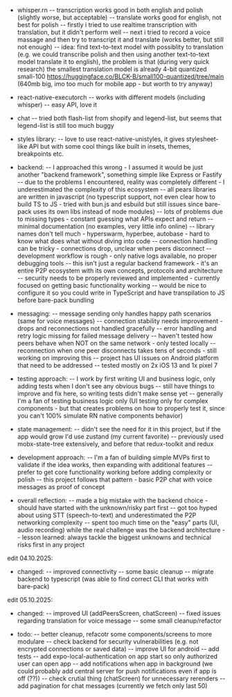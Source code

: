 - whisper.rn
  -- transcription works good in both english and polish (slightly worse, but acceptable)
  -- translate works good for english, not best for polish
  -- firstly i tried to use realtime transcription with translation, but it didn't perform well
  -- next i tried to record a voice massage and then try to transcript it and translate (works better, but still not enough)
  -- idea: find text-to-text model with possiblity to translation (e.g. we could transcribe polish and then using another text-to-text model translate it to english), the problem is that (during very quick research) the smallest translation model is already 4-bit quantized small-100 https://huggingface.co/BLCK-B/small100-quantized/tree/main (640mb big, imo too much for mobile app - but worth to try anyway)

- react-native-executorch
  -- works with different models (including whisper)
  -- easy API, love it

- chat
  -- tried both flash-list from shopify and legend-list, but seems that legend-list is still too much buggy

- styles library:
  -- love to use react-native-unistyles, it gives stylesheet-like API but with some cool things like built in insets, themes, breakpoints etc.

- backend:
  -- I approached this wrong - I assumed it would be just another "backend framework", something simple like Express or Fastify
  -- due to the problems I encountered, reality was completely different - I underestimated the complexity of this ecosystem
  -- all pears libraries are written in javascript (no typescript support, not even clear how to build TS to JS - tried with bun.js and esbuild but still issues since bare-pack uses its own libs instead of node modules)
  -- lots of problems due to missing types - constant guessing what APIs expect and return
  -- minimal documentation (no examples, very little info online)
  -- library names don't tell much - hyperswarm, hyperbee, autobase - hard to know what does what without diving into code
  -- connection handling can be tricky - connections drop, unclear when peers disconnect
  -- development workflow is rough - only native logs available, no proper debugging tools
  -- this isn't just a regular backend framework - it's an entire P2P ecosystem with its own concepts, protocols and architecture
  -- security needs to be properly reviewed and implemented - currently focused on getting basic functionality working
  -- would be nice to configure it so you could write in TypeScript and have transpilation to JS before bare-pack bundling

- messaging:
  -- message sending only handles happy path scenarios (same for voice messages)
  -- connection stability needs improvement - drops and reconnections not handled gracefully
  -- error handling and retry logic missing for failed message delivery
  -- haven't tested how peers behave when NOT on the same network - only tested locally
  -- reconnection when one peer disconnects takes tens of seconds - still working on improving this
  -- project has UI issues on Android platform that need to be addressed
  -- tested mostly on 2x iOS 13 and 1x pixel 7

- testing approach:
  -- I work by first writing UI and business logic, only adding tests when I don't see any obvious bugs
  -- still have things to improve and fix here, so writing tests didn't make sense yet
  -- generally I'm a fan of testing business logic only (UI testing only for complex components - but that creates problems on how to properly test it, since you can't 100% simulate RN native components behavior)

- state management:
  -- didn't see the need for it in this project, but if the app would grow I'd use zustand (my current favorite)
  -- previously used mobx-state-tree extensively, and before that redux-toolkit and redux

- development approach:
  -- I'm a fan of building simple MVPs first to validate if the idea works, then expanding with additional features
  -- prefer to get core functionality working before adding complexity or polish
  -- this project follows that pattern - basic P2P chat with voice messages as proof of concept

- overall reflection:
  -- made a big mistake with the backend choice - should have started with the unknown/risky part first
  -- got too hyped about using STT (speech-to-text) and underestimated the P2P networking complexity
  -- spent too much time on the "easy" parts (UI, audio recording) while the real challenge was the backend architecture
  -- lesson learned: always tackle the biggest unknowns and technical risks first in any project

edit 04.10.2025:

- changed:
  -- improved connectivity
  -- some basic cleanup
  -- migrate backend to typescript (was able to find correct CLI that works with bare-pack)

edit 05.10.2025:

- changed:
  -- improved UI (addPeersScreen, chatScreen)
  -- fixed issues regarding translation for voice message
  -- some small cleanup/refactor

- todo:
  -- better cleanup, refacotr some components/screens to more modulare
  -- check backend for security vulnerabilities (e.g. not encrypted connections or saved data)
  -- improve UI for android
  -- add tests
  -- add expo-local-authentication on app start so only authorized user can open app
  -- add notifications when app in background (we could probably add central server for push notifications even if app is off (??))
  -- check crutial thing (chatScreen) for unnecessary rerenders
  -- add pagination for chat messages (currently we fetch only last 50)
